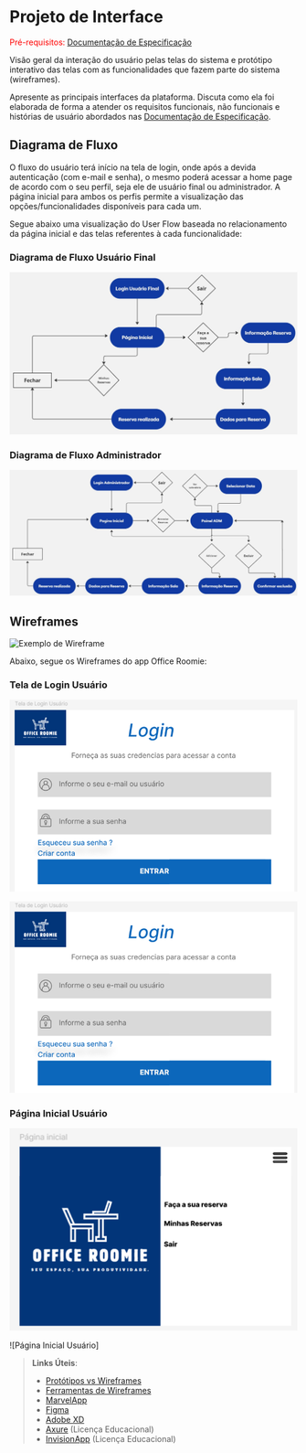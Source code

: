 
# Projeto de Interface

<span style="color:red">Pré-requisitos: <a href="2-Especificação do Projeto.md"> Documentação de Especificação</a></span>

Visão geral da interação do usuário pelas telas do sistema e protótipo interativo das telas com as funcionalidades que fazem parte do sistema (wireframes).

 Apresente as principais interfaces da plataforma. Discuta como ela foi elaborada de forma a atender os requisitos funcionais, não funcionais e histórias de usuário abordados nas <a href="2-Especificação do Projeto.md"> Documentação de Especificação</a>.

## Diagrama de Fluxo

O fluxo do usuário terá início na tela de login, onde após a devida autenticação (com e-mail e senha), o mesmo poderá acessar a home page de acordo com o seu perfil, seja ele de usuário final ou administrador. A página inicial para ambos os perfis permite a visualização das opções/funcionalidades disponíveis para cada um.

Segue abaixo uma visualização do User Flow baseada no relacionamento da página inicial e das telas referentes à cada funcionalidade:

### Diagrama de Fluxo Usuário Final
![Diagrama de Fluxo Usuário Final](img/diagramafluxoadmin.jpg)

### Diagrama de Fluxo Administrador
![Diagrama de Fluxo Admin](img/diagramafluxousuariofinal.jpg)

## Wireframes

![Exemplo de Wireframe](img/wireframe-example.png)

Abaixo, segue os Wireframes do app Office Roomie:

### Tela de Login Usuário

![Tela de Login Usuário](img\interface/tela_login_usuario.png)

![Tela de Login Usuário](img/interface/tela_login_usuario.png)

### Página Inicial Usuário

![Página Inicial Usuário](img\interface/pagina_inicial_usuario.png)

![Página Inicial Usuário]


 
> **Links Úteis**:
> - [Protótipos vs Wireframes](https://www.nngroup.com/videos/prototypes-vs-wireframes-ux-projects/)
> - [Ferramentas de Wireframes](https://rockcontent.com/blog/wireframes/)
> - [MarvelApp](https://marvelapp.com/developers/documentation/tutorials/)
> - [Figma](https://www.figma.com/)
> - [Adobe XD](https://www.adobe.com/br/products/xd.html#scroll)
> - [Axure](https://www.axure.com/edu) (Licença Educacional)
> - [InvisionApp](https://www.invisionapp.com/) (Licença Educacional)
